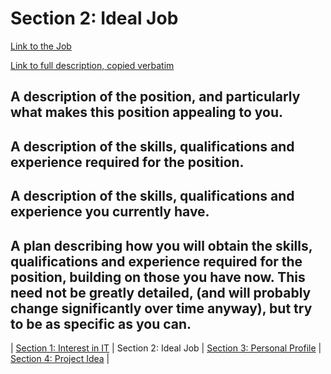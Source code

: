 # Section 2: Ideal Job
[Link to the Job](https://www.seek.com.au/job/38512582?)

[Link to full description, copied verbatim](./fulljob.html)

## A description of the position, and particularly what makes this position appealing to you.

## A description of the skills, qualifications and experience required for the position.

## A description of the skills, qualifications and experience you currently have.

## A plan describing how you will obtain the skills, qualifications and experience required for the position, building on those you have now. This need not be greatly detailed, (and will probably change significantly over time anyway), but try to be as specific as you can.


| [Section 1: Interest in IT](../section1/section1.html) | Section 2: Ideal Job | [Section 3: Personal Profile](../section3/section3.html) | [Section 4: Project Idea](../section4/section4.html) |

